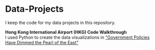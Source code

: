 # Data-Projects
I keep the code for my data projects in this repository.

**Hong Kong International Airport (HKG) Code Walkthrough**   
I used Python to create the data visualizations in ["Government Policies Have Dimmed the Pearl of the East"](https://medium.com/@rebecca.truong)

